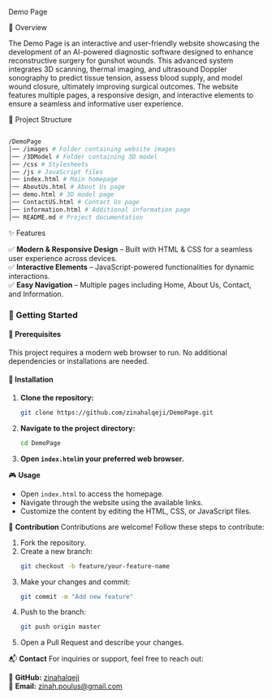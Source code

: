 Demo Page

🌟 Overview

The Demo Page is an interactive and user-friendly website showcasing the development of an AI-powered diagnostic software designed to enhance reconstructive surgery for gunshot wounds. This advanced system integrates 3D scanning, thermal imaging, and ultrasound Doppler sonography to predict tissue tension, assess blood supply, and model wound closure, ultimately improving surgical outcomes. The website features multiple pages, a responsive design, and interactive elements to ensure a seamless and informative user experience.

📂 Project Structure

```bash

/DemoPage
│── /images # Folder containing website images
│── /3DModel # Folder containing 3D model
│── /css # Stylesheets
│── /js # JavaScript files
│── index.html # Main homepage
│── AboutUs.html # About Us page
│── demo.html # 3D model page
│── ContactUS.html # Contact Us page
│── information.html # Additional information page
│── README.md # Project documentation
```

✨ Features

✅ **Modern & Responsive Design** – Built with HTML & CSS for a seamless user experience across devices.  
✅ **Interactive Elements** – JavaScript-powered functionalities for dynamic interactions.  
✅ **Easy Navigation** – Multiple pages including Home, About Us, Contact, and Information.

### 🚀 Getting Started

#### 🔷 **Prerequisites**

This project requires a modern web browser to run. No additional dependencies or installations are needed.

#### 🔷 **Installation**

1. **Clone the repository:**

   ```bash
   git clone https://github.com/zinahalqeji/DemoPage.git
   ```

2. **Navigate to the project directory:**
   ```bash
   cd DemoPage
   ```
3. **Open `index.html`in your preferred web browser.**

🎮 **Usage**

- Open `index.html` to access the homepage.
- Navigate through the website using the available links.
- Customize the content by editing the HTML, CSS, or JavaScript files.

🤝 **Contribution**
Contributions are welcome! Follow these steps to contribute:

1. Fork the repository.
2. Create a new branch:
   ```bash
   git checkout -b feature/your-feature-name
   ```
3. Make your changes and commit:
   ```bash
   git commit -m "Add new feature"
   ```
4. Push to the branch:
   ```bash
   git push origin master
   ```
5. Open a Pull Request and describe your changes.

📬 **Contact**
For inquiries or support, feel free to reach out:

🔗 **GitHub:** [zinahalqeji](https://github.com/zinahalqeji)  
📧 **Email:** zinah.poulus@gmail.com

